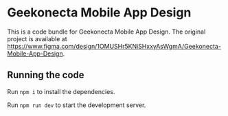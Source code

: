 
  # Geekonecta Mobile App Design

  This is a code bundle for Geekonecta Mobile App Design. The original project is available at https://www.figma.com/design/1OMUSHr5KNiSHxxyAsWgmA/Geekonecta-Mobile-App-Design.

  ## Running the code

  Run `npm i` to install the dependencies.

  Run `npm run dev` to start the development server.
  
